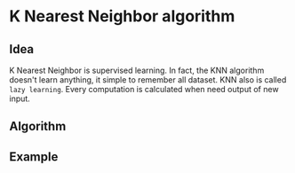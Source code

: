 # K Nearest Neighbor algorithm

## Idea
K Nearest Neighbor is supervised learning. In fact, the KNN algorithm doesn't learn anything, it simple to remember all dataset. KNN also is called `lazy learning`. Every computation is calculated when need output of new input.
## Algorithm


## Example